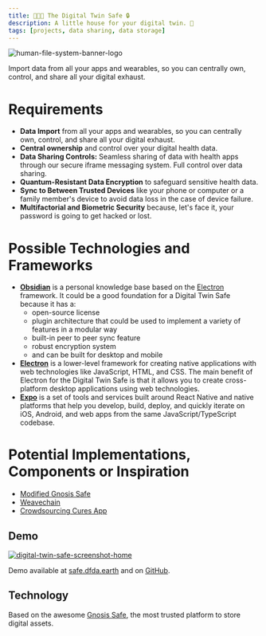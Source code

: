 ```yaml
---
title: 👨‍🤝‍👨 The Digital Twin Safe 🔒
description: A little house for your digital twin. 🏡 
tags: [projects, data sharing, data storage]
---
```


![human-file-system-banner-logo](https://user-images.githubusercontent.com/2808553/180306571-ac9cc741-6f34-4059-a814-6f8a72ed8322.png)

Import data from all your apps and wearables, so you can centrally own, control, and share all your digital exhaust.

# Requirements

- **Data Import** from all your apps and wearables, so you can centrally own, control, and share all your digital exhaust.
- **Central ownership** and control over your digital health data.
- **Data Sharing Controls:** Seamless sharing of data with health apps through our secure iframe messaging system. Full control over data sharing.
- **Quantum-Resistant Data Encryption** to safeguard sensitive health data.
- **Sync to Between Trusted Devices** like your phone or computer or a family member's device to avoid data loss in the case of device failure.
- **Multifactorial and Biometric Security** because, let's face it, your password is going to get hacked or lost. 

# Possible Technologies and Frameworks
- **[Obsidian](https://obsidian.md/)** is a personal knowledge base based on the [Electron](https://www.electronjs.org/) framework. It could be a good foundation for a Digital Twin Safe because it has a:
  - open-source license
  - plugin architecture that could be used to implement a variety of features in a modular way
  - built-in peer to peer sync feature
  - robust encryption system
  - and can be built for desktop and mobile
- **[Electron](https://www.electronjs.org/)** is a lower-level framework for creating native applications with web technologies like JavaScript, HTML, and CSS. The main benefit of Electron for the Digital Twin Safe is that it allows you to create cross-platform desktop applications using web technologies. 
- **[Expo](https://expo.io/)** is a set of tools and services built around React Native and native platforms that help you develop, build, deploy, and quickly iterate on iOS, Android, and web apps from the same JavaScript/TypeScript codebase.
   
# Potential Implementations, Components or Inspiration
- [Modified Gnosis Safe](/digital-twin-safe)
- [Weavechain](https://weavechain.com/)
- [Crowdsourcing Cures App](https://app.crowdsourcingcures.org/app/public/#/app/intro)

## Demo

[![digital-twin-safe-screenshot-home](https://user-images.githubusercontent.com/2808553/200402565-72bc85a3-deb2-4f1a-a9b1-bde108e63d87.png)](https://safe.dfda.earth/app/matic:0x2007288C1D35cf8674514ed4860b8Adfa0F0349c/home?access_token=demo)

Demo available at [safe.dfda.earth](https://safe.dfda.earth/app/matic:0x2007288C1D35cf8674514ed4860b8Adfa0F0349c/home?access_token=demo) and on [GitHub](https://github.com/curedao/digital-twin-safe). 

## Technology

Based on the awesome [Gnosis Safe](https://gnosis-safe.io/), the most trusted platform to store digital assets.



